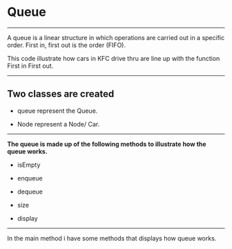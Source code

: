 # Queue
___
A queue is a linear structure in which operations are carried out in a specific order. First in, first out is the order (FIFO).

This code illustrate how cars in KFC drive thru are line up with the function First in First out.
___
##  Two classes are created 

- queue represent the Queue.

- Node represent a Node/ Car.
___
**The queue is made up of the following methods to illustrate how the queue works.**

- isEmpty

- enqueue

- dequeue

- size

- display

___
In the main method i have some methods that displays  how queue works.
